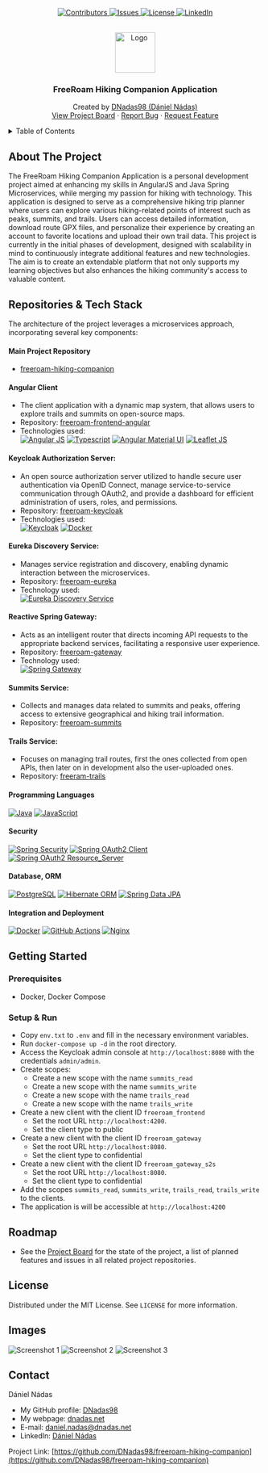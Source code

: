 <p align="center">
  <a href="https://github.com/DNadas98/freeroam-hiking-companion/graphs/contributors">
    <img src="https://img.shields.io/github/contributors/DNadas98/freeroam-hiking-companion.svg?style=for-the-badge" alt="Contributors">
  </a>
  <a href="https://github.com/DNadas98/freeroam-hiking-companion/issues">
    <img src="https://img.shields.io/github/issues/DNadas98/freeroam-hiking-companion.svg?style=for-the-badge" alt="Issues">
  </a>
  <a href="https://github.com/DNadas98/freeroam-hiking-companion/blob/master/LICENSE">
    <img src="https://img.shields.io/github/license/DNadas98/freeroam-hiking-companion.svg?style=for-the-badge" alt="License">
  </a>
  <a href="https://linkedin.com/in/daniel-nadas">
    <img src="https://img.shields.io/badge/-LinkedIn-black.svg?style=for-the-badge&logo=linkedin&colorB=555" alt="LinkedIn">
  </a>
</p>

<br xmlns="http://www.w3.org/1999/html"/>
<div align="center">
  <a href="https://github.com/DNadas98/freeroam-hiking-companion">
    <img src="https://avatars.githubusercontent.com/u/125133206?v=4" alt="Logo" width="80" height="80">
  </a>

<h3 align="center">FreeRoam Hiking Companion Application</h3>
  <p align="center">
    Created by <a href="https://github.com/DNadas98">DNadas98 (Dániel Nádas)</a>
    <br />
    <a href="https://github.com/users/DNadas98/projects/6">View Project Board</a>
    ·
    <a href="https://github.com/DNadas98/freeroam-hiking-companion/issues">Report Bug</a>
    ·
    <a href="https://github.com/DNadas98/freeroam-hiking-companion/issues">Request Feature</a>
  </p>
</div>

<details>
  <summary>Table of Contents</summary>
  <ol>
    <li>
      <a href="#about-the-project">About The Project</a>
    </li>
    <li>
      <a href="#getting-started">Getting Started</a>
      <ul>
        <li><a href="#deployment">Deployment</a></li>
        <li><a href="#prerequisites">Prerequisites</a></li>
        <li><a href="#setup--run">Setup and run</a></li>
      </ul>
    </li>
    <li>
      <a href="#usage">Usage</a>
    </li>
    <li><a href="#roadmap">Roadmap</a></li>
    <li><a href="#images">Images</a></li>
    <li><a href="#license">License</a></li>
    <li><a href="#contact">Contact</a></li>
  </ol>
</details>

## About The Project

The FreeRoam Hiking Companion Application is a personal development project aimed at enhancing my skills in AngularJS and Java Spring Microservices, while merging my passion for hiking with technology. This application is designed to serve as a comprehensive hiking trip planner where users can explore various hiking-related points of interest such as peaks, summits, and trails. Users can access detailed information, download route GPX files, and personalize their experience by creating an account to favorite locations and upload their own trail data. This project is currently in the initial phases of development, designed with scalability in mind to continuously integrate additional features and new technologies. The aim is to create an extendable platform that not only supports my learning objectives but also enhances the hiking community's access to valuable content.

## Repositories & Tech Stack
The architecture of the project leverages a microservices approach, incorporating several key components:

#### Main Project Repository
- [freeroam-hiking-companion](https://github.com/DNadas98/freeroam-hiking-companion)

#### Angular Client
- The client application with a dynamic map system, that allows users to explore trails and summits on open-source maps.
- Repository: [freeroam-frontend-angular](https://github.com/DNadas98/freeroam-frontend-angular)
- Technologies used:  
[![Angular JS](https://img.shields.io/badge/-Angular_JS-C3002F?style=for-the-badge&logo=angular&logoColor=black)](https://angular.io/)
[![Typescript](https://img.shields.io/badge/-Typescript-3178C6?style=for-the-badge&logo=typescript&logoColor=black)](https://www.typescriptlang.org/)
[![Angular Material UI](https://img.shields.io/badge/-Angular_Material_UI-005CBB?style=for-the-badge&logo=materialui&logoColor=white)](https://material.angular.io/)
[![Leaflet JS](https://img.shields.io/badge/-Leaflet_JS-FFD62D?style=for-the-badge)](https://leafletjs.com/)

#### Keycloak Authorization Server:
- An open source authorization server utilized to handle secure user authentication via OpenID Connect, manage service-to-service communication through OAuth2, and provide a dashboard for efficient administration of users, roles, and permissions.
- Repository: [freeroam-keycloak](https://github.com/DNadas98/freeroam-keycloak)
- Technologies used:  
[![Keycloak](https://img.shields.io/badge/-Keycloak_Authorization_Server-008AAA?style=for-the-badge)](https://www.keycloak.org/)
[![Docker](https://img.shields.io/badge/-Docker-1d63ed?style=for-the-badge&logo=docker&logoColor=black)](https://www.docker.com/)

#### Eureka Discovery Service:
- Manages service registration and discovery, enabling dynamic interaction between the microservices.
- Repository: [freeroam-eureka](https://github.com/DNadas98/freeroam-eureka)
- Technology used:  
[![Eureka Discovery Service](https://img.shields.io/badge/-Eureka_Discovery_Service-CCCCCC?style=for-the-badge)](https://github.com/Netflix/eureka)  

#### Reactive Spring Gateway:
- Acts as an intelligent router that directs incoming API requests to the appropriate backend services, facilitating a responsive user experience.
- Repository: [freeroam-gateway](https://github.com/DNadas98/freeroam-gateway)
- Technology used:  
[![Spring Gateway](https://img.shields.io/badge/-Spring_Gateway-589133?style=for-the-badge&logo=spring&logoColor=black)](https://docs.spring.io/spring-cloud-gateway/reference/spring-cloud-gateway.html)

#### Summits Service:
- Collects and manages data related to summits and peaks, offering access to extensive geographical and hiking trail information.
- Repository: [freeroam-summits](https://github.com/DNadas98/freeroam-summits)

#### Trails Service:
- Focuses on managing trail routes, first the ones collected from open APIs, then later on in development also the user-uploaded ones.
- Repository: [freeram-trails](https://github.com/DNadas98/freeroam-trails)


#### Programming Languages

[![Java](https://img.shields.io/badge/-Java-ED8B00?style=for-the-badge)](https://www.java.com/en/)
[![JavaScript](https://img.shields.io/badge/-JavaScript-F7DF1E?style=for-the-badge)](https://www.java.com/en/)  

  
#### Security
[![Spring Security](https://img.shields.io/badge/-Spring_Security-589133?style=for-the-badge&logo=spring&logoColor=black)](https://spring.io/projects/spring-security)
[![Spring OAuth2 Client](https://img.shields.io/badge/-Spring_OAuth2_Client-589133?style=for-the-badge&logo=spring&logoColor=black)](https://docs.spring.io/spring-security/reference/reactive/oauth2/client/index.html)
[![Spring OAuth2 Resource_Server](https://img.shields.io/badge/-Spring_OAuth2_Resource_Server-589133?style=for-the-badge&logo=spring&logoColor=black)](https://docs.spring.io/spring-security/reference/reactive/oauth2/resource-server/index.html)

#### Database, ORM

[![PostgreSQL](https://img.shields.io/badge/-PostgreSQL-4479A1?style=for-the-badge&logo=postgresql&logoColor=black)](https://www.postgresql.org/)
[![Hibernate ORM](https://img.shields.io/badge/-Hibernate_ORM-CCCCCC?style=for-the-badge&logo=hibernate&logoColor=black)](https://hibernate.org/orm/)
[![Spring Data JPA](https://img.shields.io/badge/-Spring_Data_JPA-589133?style=for-the-badge&logo=spring&logoColor=black)](https://spring.io/projects/spring-data-jpa)

#### Integration and Deployment

[![Docker](https://img.shields.io/badge/-Docker-1d63ed?style=for-the-badge&logo=docker&logoColor=black)](https://www.docker.com/)
[![GitHub Actions](https://img.shields.io/badge/-GitHub_Actions-2088FF?style=for-the-badge&logo=github-actions&logoColor=black)](https://github.com/features/actions)
[![Nginx](https://img.shields.io/badge/-Nginx-227722?style=for-the-badge&logo=nginx&logoColor=black)](https://www.nginx.com/)

## Getting Started

### Prerequisites
- Docker, Docker Compose

### Setup & Run

- Copy `env.txt` to `.env` and fill in the necessary environment variables.
- Run `docker-compose up -d` in the root directory.
- Access the Keycloak admin console at `http://localhost:8080` with the credentials `admin/admin`.
- Create scopes:
  - Create a new scope with the name `summits_read`
  - Create a new scope with the name `summits_write`
  - Create a new scope with the name `trails_read`
  - Create a new scope with the name `trails_write`
- Create a new client with the client ID `freeroam_frontend`
  - Set the root URL `http://localhost:4200`.
  - Set the client type to public
- Create a new client with the client ID `freeroam_gateway`
  - Set the root URL `http://localhost:8080`.
  - Set the client type to confidential
- Create a new client with the client ID `freeroam_gateway_s2s`
  - Set the root URL `http://localhost:8080`.
  - Set the client type to confidential
- Add the scopes `summits_read`, `summits_write`, `trails_read`, `trails_write` to the clients.
- The application is will be accessible at `http://localhost:4200`

## Roadmap

- See the <a href="https://github.com/users/DNadas98/projects/6">Project Board</a> for the state of the project, a list of planned features and issues in all related project repositories.

## License

Distributed under the MIT License. See `LICENSE` for more information.

## Images

<img src="https://raw.githubusercontent.com/DNadas98/freeroam-hiking-companion/main/screenshots/Screenshot_20240419_055907.png" alt="Screenshot 1"/>
<img src="https://raw.githubusercontent.com/DNadas98/freeroam-hiking-companion/main/screenshots/Screenshot_20240419_060052.png" alt="Screenshot 2"/>
<img src="https://raw.githubusercontent.com/DNadas98/freeroam-hiking-companion/main/screenshots/Screenshot_20240419_060222.png" alt="Screenshot 3"/>


## Contact

Dániel Nádas

- My GitHub profile: [DNadas98](https://github.com/DNadas98)
- My webpage: [dnadas.net](https://dnadas.net)
- E-mail: [daniel.nadas@dnadas.net](mailto:daniel.nadas@dnadas.net)
- LinkedIn: [Dániel Nádas](https://www.linkedin.com/in/daniel-nadas)

Project
Link: [https://github.com/DNadas98/freeroam-hiking-companion](https://github.com/DNadas98/freeroam-hiking-companion)
